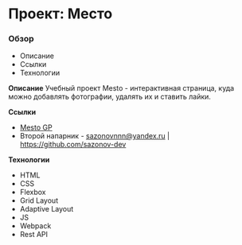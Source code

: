 # Проект: Место

### Обзор

* Описание
* Ссылки
* Технологии

**Описание**
Учебный проект Mesto - интерактивная страница, куда можно добавлять фотографии, удалять их и ставить лайки.

**Ссылки**

* [Mesto GP](https://georgymedvedsky.github.io/mesto-project/)
* Второй напарник - sazonovnnn@yandex.ru | https://github.com/sazonov-dev

**Технологии**

* HTML
* CSS
* Flexbox
* Grid Layout
* Adaptive Layout
* JS
* Webpack
* Rest API